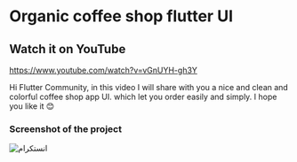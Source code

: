 # Organic coffee shop flutter UI



## Watch it on YouTube
https://www.youtube.com/watch?v=vGnUYH-gh3Y

Hi Flutter Community, in this video I will share with you a nice and clean and colorful coffee shop app UI. which let you order easily and simply. I hope you like it 😊


### Screenshot of the project

![انستكرام](https://user-images.githubusercontent.com/66040295/90963643-2abc6700-e4c2-11ea-935c-ec09e011e337.jpg)




